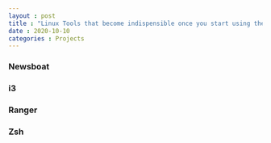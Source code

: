 ```yaml
---
layout : post
title : "Linux Tools that become indispensible once you start using them"
date : 2020-10-10
categories : Projects
---
```


### Newsboat

### i3

### Ranger

### Zsh
